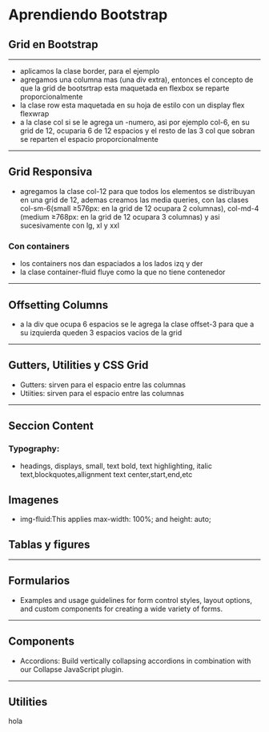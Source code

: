 # Aprendiendo Bootstrap

## Grid en Bootstrap

---

- aplicamos la clase border, para el ejemplo
- agregamos una columna mas (una div extra), entonces el concepto de que la grid de bootsrtrap esta maquetada en flexbox se reparte proporcionalmente
- la clase row esta maquetada en su hoja de estilo con un display flex flexwrap
- a la clase col si se le agrega un -numero, asi por ejemplo col-6, en su grid de 12, ocuparia 6 de 12 espacios y el resto de las 3 col que sobran se reparten el espacio proporcionalmente

---

## Grid Responsiva

- agregamos la clase col-12 para que todos los elementos se distribuyan en una grid de 12, ademas creamos las media queries, con las clases col-sm-6(small ≥576px: en la grid de 12 ocupara 2 columnas), col-md-4 (medium ≥768px: en la grid de 12 ocupara 3 columnas) y asi sucesivamente con lg, xl y xxl

### Con containers

- los containers nos dan espaciados a los lados izq y der
- la clase container-fluid fluye como la que no tiene contenedor

---

## Offsetting Columns

- a la div que ocupa 6 espacios se le agrega la clase offset-3 para que a su izquierda queden 3 espacios vacios de la grid

---

## Gutters, Utilities y CSS Grid

- Gutters: sirven para el espacio entre las columnas
- Utiities: sirven para el espacio entre las columnas

---

## Seccion Content

### Typography:

- headings, displays, small, text bold, text highlighting, italic text,blockquotes,allignment text center,start,end,etc

## Imagenes

- img-fluid:This applies max-width: 100%; and height: auto;

## Tablas y figures

---

## Formularios

- Examples and usage guidelines for form control styles, layout options, and custom components for creating a wide variety of forms.

---

## Components

- Accordions: Build vertically collapsing accordions in combination with our Collapse JavaScript plugin.

---

## Utilities

hola
